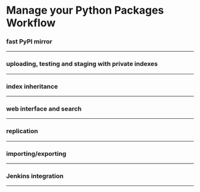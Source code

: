 Manage your Python Packages Workflow
===

### fast PyPI mirror

---

### uploading, testing and staging with private indexes

---

### index inheritance

---

### web interface and search

---

### replication

---



### importing/exporting


---


### Jenkins integration


---

